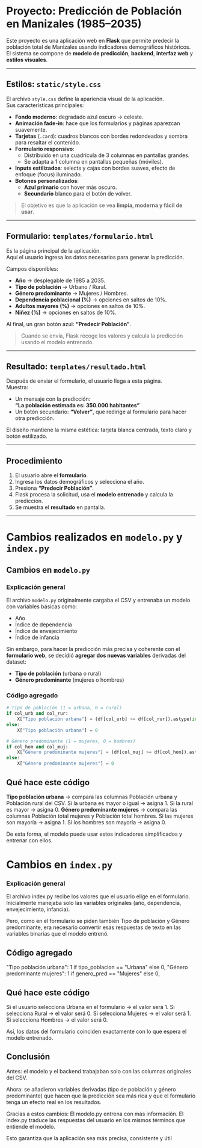 #  Proyecto: Predicción de Población en Manizales (1985–2035)

Este proyecto es una aplicación web en **Flask** que permite predecir la población total de Manizales usando indicadores demográficos históricos.  
El sistema se compone de **modelo de predicción**, **backend**, **interfaz web** y **estilos visuales**.

---

##  Estilos: `static/style.css`

El archivo `style.css` define la apariencia visual de la aplicación.  
Sus características principales:

- **Fondo moderno**: degradado azul oscuro → celeste.
- **Animación fade-in**: hace que los formularios y páginas aparezcan suavemente.
- **Tarjetas** (`.card`): cuadros blancos con bordes redondeados y sombra para resaltar el contenido.
- **Formulario responsivo**:  
  - Distribuido en una cuadrícula de 3 columnas en pantallas grandes.  
  - Se adapta a 1 columna en pantallas pequeñas (móviles).
- **Inputs estilizados**: selects y cajas con bordes suaves, efecto de enfoque (focus) iluminado.
- **Botones personalizados**:  
  - **Azul primario** con hover más oscuro.  
  - **Secundario** blanco para el botón de volver.

> El objetivo es que la aplicación se vea **limpia, moderna y fácil de usar**.

---

##  Formulario: `templates/formulario.html`

Es la página principal de la aplicación.  
Aquí el usuario ingresa los datos necesarios para generar la predicción.

Campos disponibles:

- **Año** → desplegable de 1985 a 2035.  
- **Tipo de población** → Urbano / Rural.  
- **Género predominante** → Mujeres / Hombres.  
- **Dependencia poblacional (%)** → opciones en saltos de 10%.  
- **Adultos mayores (%)** → opciones en saltos de 10%.  
- **Niñez (%)** → opciones en saltos de 10%.  

Al final, un gran botón azul: **“Predecir Población”**.

> Cuando se envía, Flask recoge los valores y calcula la predicción usando el modelo entrenado.

---

##  Resultado: `templates/resultado.html`

Después de enviar el formulario, el usuario llega a esta página.  
Muestra:

- Un mensaje con la predicción:  
  **“La población estimada es: 350.000 habitantes”**
- Un botón secundario: **“Volver”**, que redirige al formulario para hacer otra predicción.

El diseño mantiene la misma estética: tarjeta blanca centrada, texto claro y botón estilizado.

---

##  Procedimiento

1. El usuario abre el **formulario**.  
2. Ingresa los datos demográficos y selecciona el año.  
3. Presiona **“Predecir Población”**.  
4. Flask procesa la solicitud, usa el **modelo entrenado** y calcula la predicción.  
5. Se muestra el **resultado** en pantalla.

---

#  Cambios realizados en `modelo.py` y `index.py`

## Cambios en `modelo.py`

### Explicación general
El archivo `modelo.py` originalmente cargaba el CSV y entrenaba un modelo con variables básicas como:
- Año
- Índice de dependencia
- Índice de envejecimiento
- Índice de infancia

Sin embargo, para hacer la predicción más precisa y coherente con el **formulario web**, se decidió **agregar dos nuevas variables** derivadas del dataset:
- **Tipo de población** (urbana o rural)
- **Género predominante** (mujeres o hombres)

###  Código agregado

```python
# Tipo de población (1 = urbana, 0 = rural)
if col_urb and col_rur:
    X["Tipo población urbana"] = (df[col_urb] >= df[col_rur]).astype(int)
else:
    X["Tipo población urbana"] = 0

# Género predominante (1 = mujeres, 0 = hombres)
if col_hom and col_muj:
    X["Género predominante mujeres"] = (df[col_muj] >= df[col_hom]).astype(int)
else:
    X["Género predominante mujeres"] = 0
```

## Qué hace este código

**Tipo población urbana** → compara las columnas Población urbana y Población rural del CSV.
Si la urbana es mayor o igual → asigna 1.
Si la rural es mayor → asigna 0.
**Género predominante mujeres** → compara las columnas Población total mujeres y Población total hombres.
Si las mujeres son mayoría → asigna 1.
Si los hombres son mayoría → asigna 0.

De esta forma, el modelo puede usar estos indicadores simplificados y entrenar con ellos.

# Cambios en `index.py`
### Explicación general

El archivo index.py recibe los valores que el usuario elige en el formulario.
Inicialmente manejaba solo las variables originales (año, dependencia, envejecimiento, infancia).

Pero, como en el formulario se piden también Tipo de población y Género predominante, era necesario convertir esas respuestas de texto en las variables binarias que el modelo entrenó.

## Código agregado
"Tipo población urbana": 1 if tipo_poblacion == "Urbana" else 0,
"Género predominante mujeres": 1 if genero_pred == "Mujeres" else 0,

## Qué hace este código

Si el usuario selecciona Urbana en el formulario → el valor será 1.
Si selecciona Rural → el valor será 0.
Si selecciona Mujeres → el valor será 1.
Si selecciona Hombres → el valor será 0.

Así, los datos del formulario coinciden exactamente con lo que espera el modelo entrenado.

##  Conclusión

Antes: el modelo y el backend trabajaban solo con las columnas originales del CSV.

Ahora: se añadieron variables derivadas (tipo de población y género predominante) que hacen que la predicción sea más rica y que el formulario tenga un efecto real en los resultados.

Gracias a estos cambios:
El modelo.py entrena con más información.
El index.py traduce las respuestas del usuario en los mismos términos que entiende el modelo.

Esto garantiza que la aplicación sea más precisa, consistente y útil